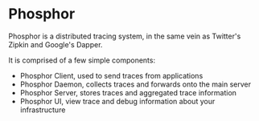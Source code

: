 # Phosphor

Phosphor is a distributed tracing system, in the same vein as Twitter's Zipkin and Google's Dapper.

It is comprised of a few simple components:

 - Phosphor Client, used to send traces from applications
 - Phosphor Daemon, collects traces and forwards onto the main server
 - Phosphor Server, stores traces and aggregated trace information
 - Phosphor UI, view trace and debug information about your infrastructure
